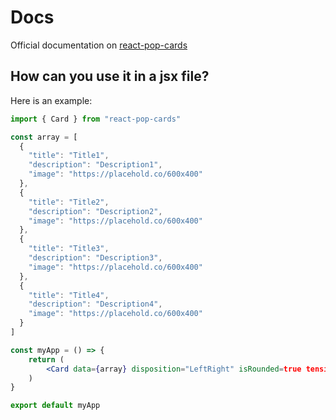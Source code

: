 # Docs

Official documentation on [react-pop-cards](https://react-pop-cards.vercel.app)

## How can you use it in a jsx file?

Here is an example:

```jsx
import { Card } from "react-pop-cards"

const array = [
  {
    "title": "Title1",
    "description": "Description1",
    "image": "https://placehold.co/600x400"
  },
  {
    "title": "Title2",
    "description": "Description2",
    "image": "https://placehold.co/600x400"
  },
  {
    "title": "Title3",
    "description": "Description3",
    "image": "https://placehold.co/600x400"
  },
  {
    "title": "Title4",
    "description": "Description4",
    "image": "https://placehold.co/600x400"
  }
]

const myApp = () => {
    return (
        <Card data={array} disposition="LeftRight" isRounded=true tension={120} friction={10}/>
    )
}

export default myApp

```
